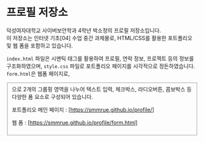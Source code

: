 # 프로필 저장소
덕성여자대학교 사이버보안학과 4학년 박소정의 프로필 저장소입니다.  
이 저장소는 인터넷 기초[04] 수업 중간 과제물로, HTML/CSS를 활용한 포트폴리오 및 웹 폼을 포함하고 있습니다.

`index.html` 파일은 시맨틱 태그를 활용하여 프로필, 연락 정보, 프로젝트 등의 정보를 구조화하였으며, 
`style.css` 파일로 포트폴리오 페이지를 시각적으로 정돈하였습니다.
`form.html`은 웹폼 페이지로, <fieldset>으로 2개의 그룹핑 영역을 나누어 텍스트 입력, 체크박스, 라디오버튼, 콤보박스 등
다양한 폼 요소로 구성되어 있습니다.

 포트폴리오 메인 페이지 : [https://smmrue.github.io/profile/]

 웹 폼 : [https://smmrue.github.io/profile/form.html]
